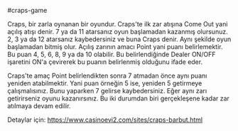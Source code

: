 #craps-game

Craps, bir zarla oynanan bir oyundur. Craps'te ilk zar atışına Come Out yani açılış atışı denir. 7 ya da 11 atarsanız oyun başlamadan kazanmış olursunuz. 2, 3 ya da 12 atarsanız kaybedersiniz ve buna Craps denir. Aynı şekilde oyun başlamadan bitmiş olur. Açılış zarının amacı Point yani puanı belirlemektir. Bu puan 4, 5, 6, 8, 9 ya da 10 olabilir. Bu belirlendiğinde Dealer ON/OFF işaretini ON'a çevirerek bu puanın belirlenmiş olduğunu ifade eder.

Craps'te amaç Point belirlendikten sonra 7 atmadan önce aynı puanı yeniden atabilmektir. Yani puan örneğin 5 ise, yeniden 5 getirmeye çalışmalısınız. Bunu yaparken 7 gelirse kaybedersiniz. Eğer aynı zarı getirirseniz oyunu kazanırsınız. Bu iki durumdan biri gerçekleşene kadar zar atılmaya devam edilir.

Detaylar için: https://www.casinoevi2.com/sites/craps-barbut.html
